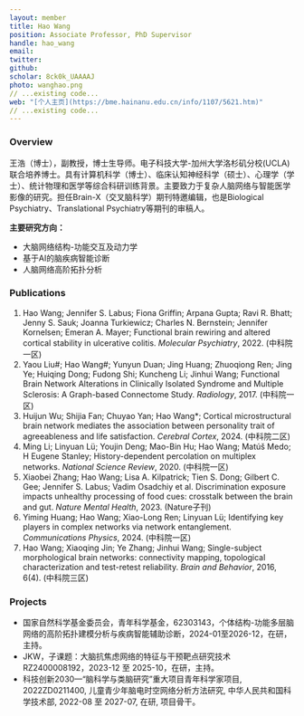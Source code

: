 ```yaml
---
layout: member
title: Hao Wang
position: Associate Professor, PhD Supervisor
handle: hao_wang
email: 
twitter:
github: 
scholar: 8ck0k_UAAAAJ
photo: wanghao.png
// ...existing code...
web: "[个人主页](https://bme.hainanu.edu.cn/info/1107/5621.htm)"
// ...existing code...
---
```


### Overview
王浩（博士），副教授，博士生导师。电子科技大学-加州大学洛杉矶分校(UCLA)联合培养博士。具有计算机科学（博士）、临床认知神经科学（硕士）、心理学（学士）、统计物理和医学等综合科研训练背景。主要致力于复杂人脑网络与智能医学影像的研究。担任Brain-X（交叉脑科学）期刊特邀编辑，也是Biological Psychiatry、Translational Psychiatry等期刊的审稿人。

**主要研究方向：**
- 大脑网络结构-功能交互及动力学
- 基于AI的脑疾病智能诊断
- 人脑网络高阶拓扑分析

### Publications
1. Hao Wang; Jennifer S. Labus; Fiona Griffin; Arpana Gupta; Ravi R. Bhatt; Jenny S. Sauk; Joanna Turkiewicz; Charles N. Bernstein; Jennifer Kornelsen; Emeran A. Mayer; Functional brain rewiring and altered cortical stability in ulcerative colitis. *Molecular Psychiatry*, 2022. (中科院一区)
2. Yaou Liu#; Hao Wang#; Yunyun Duan; Jing Huang; Zhuoqiong Ren; Jing Ye; Huiqing Dong; Fudong Shi; Kuncheng Li; Jinhui Wang; Functional Brain Network Alterations in Clinically Isolated Syndrome and Multiple Sclerosis: A Graph-based Connectome Study. *Radiology*, 2017. (中科院一区)
3. Huijun Wu; Shijia Fan; Chuyao Yan; Hao Wang*; Cortical microstructural brain network mediates the association between personality trait of agreeableness and life satisfaction. *Cerebral Cortex*, 2024. (中科院二区)
4. Ming Li; Linyuan Lü; Youjin Deng; Mao-Bin Hu; Hao Wang; Matúš Medo; H Eugene Stanley; History-dependent percolation on multiplex networks. *National Science Review*, 2020. (中科院一区)
5. Xiaobei Zhang; Hao Wang; Lisa A. Kilpatrick; Tien S. Dong; Gilbert C. Gee; Jennifer S. Labus; Vadim Osadchiy et al. Discrimination exposure impacts unhealthy processing of food cues: crosstalk between the brain and gut. *Nature Mental Health*, 2023. (Nature子刊)
6. Yiming Huang; Hao Wang; Xiao-Long Ren; Linyuan Lü; Identifying key players in complex networks via network entanglement. *Communications Physics*, 2024. (中科院一区)
7. Hao Wang; Xiaoqing Jin; Ye Zhang; Jinhui Wang; Single-subject morphological brain networks: connectivity mapping, topological characterization and test-retest reliability. *Brain and Behavior*, 2016, 6(4). (中科院三区)

### Projects
- 国家自然科学基金委员会，青年科学基金，62303143，个体结构-功能多层脑网络的高阶拓扑建模分析与疾病智能辅助诊断，2024-01至2026-12，在研，主持。
- JKW，子课题：大脑抗焦虑网络的特征与干预靶点研究技术RZ2400008192，2023-12 至 2025-10，在研，主持。
- 科技创新2030—“脑科学与类脑研究”重大项目青年科学家项目, 2022ZD0211400, 儿童青少年脑电时空网络分析方法研究, 中华人民共和国科学技术部, 2022-08 至 2027-07, 在研, 项目骨干。